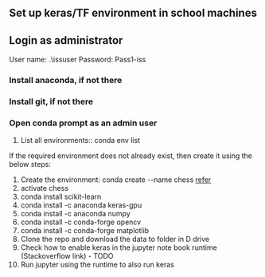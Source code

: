 ## Set up keras/TF environment in school machines
## Login as administrator
User name: .\issuser Password: Pass1-iss

### Install anaconda, if not there
### Install git, if not there

### Open conda prompt as an admin user
1. List all environments:: conda env list

If the required environment does not already exist, then create it using the below steps:
1. Create the environment: conda create --name chess [refer](https://conda.io/docs/user-guide/tasks/manage-environments.html)
2. activate chess
3. conda install scikit-learn
4. conda install -c anaconda keras-gpu 
5. conda install -c anaconda numpy 
6. conda install -c conda-forge opencv 
7. conda install -c conda-forge matplotlib 
8. Clone the repo and download the data to folder in D drive
9. Check how to enable keras in the jupyter note book runtime (Stackoverflow link) - TODO
10. Run jupyter using the runtime to also run keras
